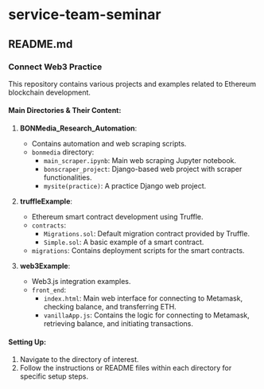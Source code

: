 # service-team-seminar
## README.md
### Connect Web3 Practice

This repository contains various projects and examples related to Ethereum blockchain development.

#### Main Directories & Their Content:

1. **BONMedia_Research_Automation**:
   - Contains automation and web scraping scripts.
   - `bonmedia` directory:
     - `main_scraper.ipynb`: Main web scraping Jupyter notebook.
     - `bonscraper_project`: Django-based web project with scraper functionalities.
     - `mysite(practice)`: A practice Django web project.

2. **truffleExample**:
   - Ethereum smart contract development using Truffle.
   - `contracts`:
     - `Migrations.sol`: Default migration contract provided by Truffle.
     - `Simple.sol`: A basic example of a smart contract.
   - `migrations`: Contains deployment scripts for the smart contracts.

3. **web3Example**:
   - Web3.js integration examples.
   - `front_end`:
     - `index.html`: Main web interface for connecting to Metamask, checking balance, and transferring ETH.
     - `vanillaApp.js`: Contains the logic for connecting to Metamask, retrieving balance, and initiating transactions.

#### Setting Up:

1. Navigate to the directory of interest.
2. Follow the instructions or README files within each directory for specific setup steps.
